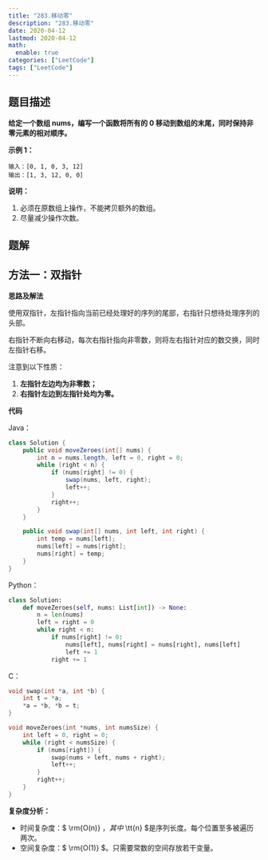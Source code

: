 ```yaml
---
title: "283.移动零"
description: "283.移动零"
date: 2020-04-12
lastmod: 2020-04-12
math:
  enable: true
categories: ["LeetCode"]
tags: ["LeetCode"]
---
```




## 题目描述

**给定一个数组 nums，编写一个函数将所有的 0 移动到数组的末尾，同时保持非零元素的相对顺序。**

**示例 1：**

```
输入：[0, 1, 0, 3, 12]
输出：[1, 3, 12, 0, 0]
```

**说明：**

1. 必须在原数组上操作，不能拷贝额外的数组。
2. 尽量减少操作次数。



## 题解

## 方法一：双指针

**思路及解法**

使用双指针，左指针指向当前已经处理好的序列的尾部，右指针只想待处理序列的头部。

右指针不断向右移动，每次右指针指向非零数，则将左右指针对应的数交换，同时左指针右移。

注意到以下性质：

1. **左指针左边均为非零数；**
2. **右指针左边到左指针处均为零。**



**代码**

Java：

```java
class Solution {
    public void moveZeroes(int[] nums) {
        int n = nums.length, left = 0, right = 0;
        while (right < n) {
            if (nums[right] != 0) {
                swap(nums, left, right);
                left++;
            }
            right++;
        }
    }

    public void swap(int[] nums, int left, int right) {
        int temp = nums[left];
        nums[left] = nums[right];
        nums[right] = temp;
    }
}
```

Python：

```python
class Solution:
    def moveZeroes(self, nums: List[int]) -> None:
        n = len(nums)
        left = right = 0
        while right < n:
            if nums[right] != 0:
                nums[left], nums[right] = nums[right], nums[left]
                left += 1
            right += 1
```

C：

```c
void swap(int *a, int *b) {
    int t = *a;
    *a = *b, *b = t;
}

void moveZeroes(int *nums, int numsSize) {
    int left = 0, right = 0;
    while (right < numsSize) {
        if (nums[right]) {
            swap(nums + left, nums + right);
            left++;
        }
        right++;
    }
}
```



**复杂度分析：**

- 时间复杂度：$ \rm{O(n)} $，其中$ \tt{n} $是序列长度。每个位置至多被遍历两次。
- 空间复杂度：$ \rm{O(1)} $。只需要常数的空间存放若干变量。

